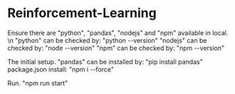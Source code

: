 # Reinforcement-Learning
Ensure there are "python", "pandas", "nodejs" and "npm" available in local. \n
"python" can be checked by: "python --version"
"nodejs" can be checked by: "node --version"
"npm" can be checked by: "npm --version"

The initial setup.
"pandas" can be installed by: "pip install pandas"
package.json install: "npm i --force"

Run.
"npm run start"
